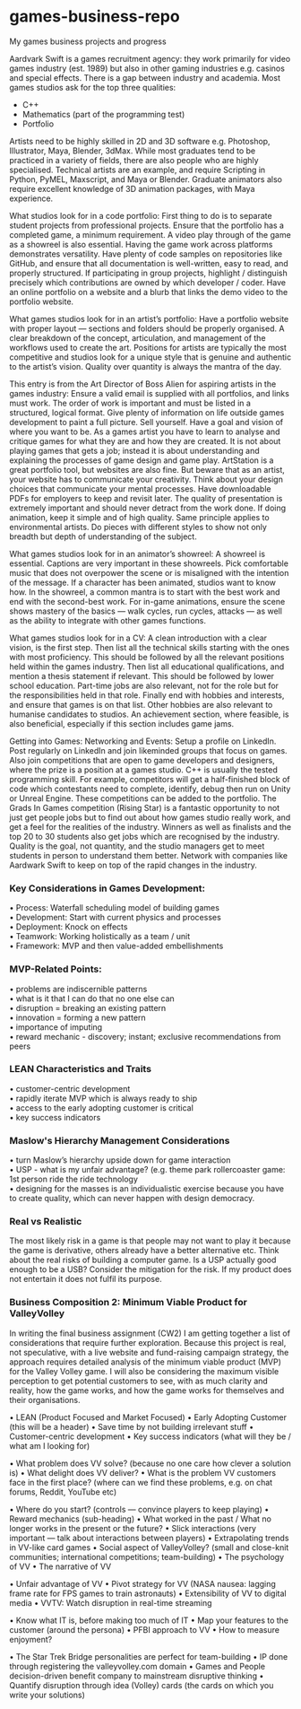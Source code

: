# games-business-repo
My games business projects and progress

Aardvark Swift is a games recruitment agency: they work primarily for video games industry (est. 1989) but also in other gaming industries e.g. casinos and special effects. There is a gap between industry and academia. Most games studios ask for the top three qualities:
- C++
- Mathematics (part of the programming test)
- Portfolio

Artists need to be highly skilled in 2D and 3D software e.g. Photoshop, Illustrator, Maya, Blender, 3dMax. While most graduates tend to be practiced in a variety of fields, there are also people who are highly specialised. Technical artists are an example, and require Scripting in Python, PyMEL, Maxscript, and Maya or Blender. Graduate animators also require excellent knowledge of 3D animation packages, with Maya experience.

What studios look for in a code portfolio:
First thing to do is to separate student projects from professional projects. Ensure that the portfolio has a completed game, a minimum requirement. A video play through of the game as a showreel is also essential. Having the game work across platforms demonstrates versatility. Have plenty of code samples on repositories like GitHub, and ensure that all documentation is well-written, easy to read, and properly structured. If participating in group projects, highlight / distinguish precisely which contributions are owned by which developer / coder. Have an online portfolio on a website and a blurb that links the demo video to the portfolio website.

What games studios look for in an artist’s portfolio:
Have a portfolio website with proper layout — sections and folders should be properly organised. A clear breakdown of the concept, articulation, and management of the workflows used to create the art. Positions for artists are typically the most competitive and studios look for a unique style that is genuine and authentic to the artist’s vision. Quality over quantity is always the mantra of the day.

This entry is from the Art Director of Boss Alien for aspiring artists in the games industry:
Ensure a valid email is supplied with all portfolios, and links must work. The order of work is important and must be listed in a structured, logical format. Give plenty of information on life outside games development to paint a full picture. Sell yourself. Have a goal and vision of where you want to be. As a games artist you have to learn to analyse and critique games for what they are and how they are created. It is not about playing games that gets a job; instead it is about understanding and explaining the processes of game design and game play. ArtStation is a great portfolio tool, but websites are also fine. But beware that as an artist, your website has to communicate your creativity. Think about your design choices that communicate your mental processes. Have downloadable PDFs for employers to keep and revisit later. The quality of presentation is extremely important and should never detract from the work done. If doing animation, keep it simple and of high quality. Same principle applies to environmental artists. Do pieces with different styles to show not only breadth but depth of understanding of the subject.

What games studios look for in an animator’s showreel:
A showreel is essential. Captions are very important in these showreels. Pick comfortable music that does not overpower the scene or is misaligned with the intention of the message. If a character has been animated, studios want to know how. In the showreel, a common mantra is to start with the best work and end with the second-best work. For in-game animations, ensure the scene shows mastery of the basics — walk cycles, run cycles, attacks — as well as the ability to integrate with other games functions.

What games studios look for in a CV:
A clean introduction with a clear vision, is the first step. Then list all the technical skills starting with the ones with most proficiency. This should be followed by all the relevant positions held within the games industry. Then list all educational qualifications, and mention a thesis statement if relevant. This should be followed by lower school education. Part-time jobs are also relevant, not for the role but for the responsibilities held in that role. Finally end with hobbies and interests, and ensure that games is on that list. Other hobbies are also relevant to humanise candidates to studios. An achievement section, where feasible, is also beneficial, especially if this section includes game jams.

Getting into Games: Networking and Events:
Setup a profile on LinkedIn. Post regularly on LinkedIn and join likeminded groups that focus on games. Also join competitions that are open to game developers and designers, where the prize is a position at a games studio. C++ is usually the tested programming skill. For example, competitors will get a half-finished block of code which contestants need to complete, identify, debug then run on Unity or Unreal Engine. These competitions can be added to the portfolio. The Grads In Games competition (Rising Star) is a fantastic opportunity to not just get people jobs but to find out about how games studio really work, and get a feel for the realities of the industry. Winners as well as finalists and the top 20 to 30 students also get jobs which are recognised by the industry. Quality is the goal, not quantity, and the studio managers get to meet students in person to understand them better. Network with companies like Aardwark Swift to keep on top of the rapid changes in the industry.

<h3>Key Considerations in Games Development:</h3>
• Process: Waterfall scheduling model of building games<br/>
• Development: Start with current physics and processes<br/>
• Deployment: Knock on effects<br/>
• Teamwork: Working holistically as a team / unit<br/>
• Framework: MVP and then value-added embellishments<br/>

<h3>MVP-Related Points:</h3>
• problems are indiscernible patterns<br/>
• what is it that I can do that no one else can<br/>
• disruption = breaking an existing pattern<br/>
• innovation = forming a new pattern<br/>
• importance of imputing<br/>
• reward mechanic - discovery; instant; exclusive recommendations from peers<br/>

<h3>LEAN Characteristics and Traits</h3>
• customer-centric development<br/>
• rapidly iterate MVP which is always ready to ship<br/>
• access to the early adopting customer is critical<br/>
• key success indicators<br/>

<h3>Maslow's Hierarchy Management Considerations</h3>
• turn Maslow’s hierarchy upside down for game interaction<br/>
• USP - what is my unfair advantage? (e.g. theme park rollercoaster game: 1st person ride the ride technology<br/>
• designing for the masses is an individualistic exercise because you have to create quality, which can never happen with design democracy.<br/>

<h3>Real vs Realistic</h3>
The most likely risk in a game is that people may not want to play it because the game is derivative, others already have a better alternative etc. Think about the real risks of building a computer game. Is a USP actually good enough to be a USB? Consider the mitigation for the risk. If my product does not entertain it does not fulfil its purpose.

### Business Composition 2: Minimum Viable Product for ValleyVolley

In writing the final business assignment (CW2) I am getting together a list of considerations that require further exploration. Because this project is real, not speculative, with a live website and fund-raising campaign strategy, the approach requires detailed analysis of the minimum viable product (MVP) for the Valley Volley game. I will also be considering the maximum visible perception to get potential customers to see, with as much clarity and reality, how the game works, and how the game works for themselves and their organisations.

• LEAN (Product Focused and Market Focused)
• Early Adopting Customer (this will be a header)
• Save time by not building irrelevant stuff
• Customer-centric development
• Key success indicators (what will they be / what am I looking for)

• What problem does VV solve? (because no one care how clever a solution is)
• What delight does VV deliver?
• What is the problem VV customers face in the first place? (where can we find these problems, e.g. on chat forums, Reddit, YouTube etc)

• Where do you start? (controls — convince players to keep playing)
• Reward mechanics (sub-heading)
• What worked in the past / What no longer works in the present or the future?
• Slick interactions (very important — talk about interactions between players)
• Extrapolating trends in VV-like card games
• Social aspect of ValleyVolley? (small and close-knit communities; international competitions; team-building)
• The psychology of VV
• The narrative of VV

• Unfair advantage of VV
• Pivot strategy for VV (NASA nausea: lagging frame rate for FPS games to train astronauts)
• Extensibility of VV to digital media
• VVTV: Watch disruption in real-time streaming

• Know what IT is, before making too much of IT
• Map your features to the customer (around the persona)
• PFBI approach to VV
• How to measure enjoyment?

• The Star Trek Bridge personalities are perfect for team-building
• IP done through registering the valleyvolley.com domain
• Games and People decision-driven benefit company to mainstream disruptive thinking
• Quantify disruption through idea (Volley) cards (the cards on which you write your solutions)
